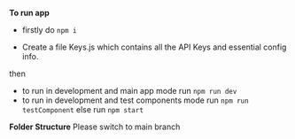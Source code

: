 **To run app**

- firstly do `npm i`

- Create a file Keys.js which contains all the API Keys and essential config info.

then

- to run in development and main app mode run `npm run dev`
- to run in development and test components mode run `npm run testComponent`
  else run `npm start`

**Folder Structure**
Please switch to main branch

